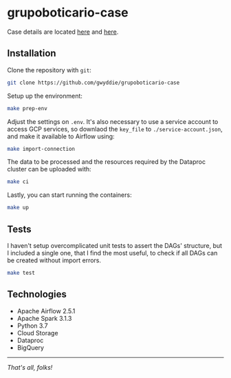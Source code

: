 # grupoboticario-case

Case details are located [here](./resources/Case%20-%20Grupo%20Boticário.pdf) and [here](./resources/Case%20Engenharia%20de%20Dados%20-%20Spotify.pdf).

## Installation

Clone the repository with `git`:

```bash
git clone https://github.com/gwyddie/grupoboticario-case
```

Setup up the environment:

```bash
make prep-env
```

Adjust the settings on `.env`. It's also necessary to use a service account to access GCP services, so downlaod the `key_file` to `./service-account.json`, and make it available to Airflow using:

```bash
make import-connection
```

The data to be processed and the resources required by the Dataproc cluster can be uploaded with:

```bash
make ci
```

Lastly, you can start running the containers:

```bash
make up
```

## Tests

I haven't setup overcomplicated unit tests to assert the DAGs' structure, but I included a single one, that I find the most useful, to check if all DAGs can be created without import errors.

```bash
make test
```

## Technologies

- Apache Airflow 2.5.1
- Apache Spark 3.1.3
- Python 3.7
- Cloud Storage
- Dataproc
- BigQuery

---

_That's all, folks!_

